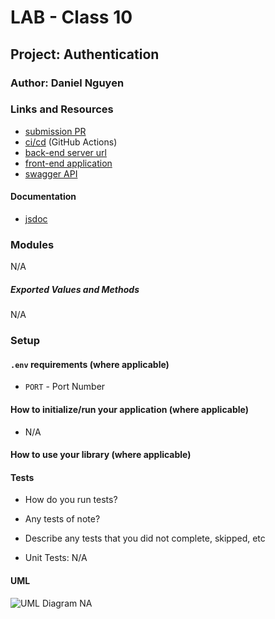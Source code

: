 # LAB - Class 10

## Project: Authentication

### Author: Daniel Nguyen

### Links and Resources

- [submission PR]()
- [ci/cd]() (GitHub Actions)
- [back-end server url](NA) 
- [front-end application](NA)
- [swagger API]()

#### Documentation
- [jsdoc]()

### Modules
N/A

##### Exported Values and Methods
N/A

### Setup

#### `.env` requirements (where applicable)
- `PORT` - Port Number

#### How to initialize/run your application (where applicable)
- N/A

#### How to use your library (where applicable)


#### Tests

- How do you run tests? 

- Any tests of note?

- Describe any tests that you did not complete, skipped, etc 

- Unit Tests: N/A

#### UML

![UML Diagram]() NA
